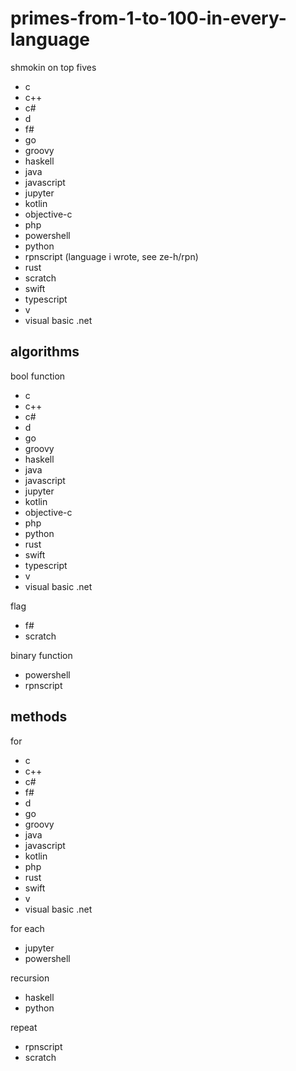 # primes-from-1-to-100-in-every-language
shmokin on top fives
- c
- c++
- c#
- d
- f#
- go
- groovy
- haskell
- java
- javascript
- jupyter
- kotlin
- objective-c
- php
- powershell
- python
- rpnscript (language i wrote, see ze-h/rpn)
- rust
- scratch
- swift
- typescript
- v
- visual basic .net

## algorithms
bool function
- c
- c++
- c#
- d
- go
- groovy
- haskell
- java
- javascript
- jupyter
- kotlin
- objective-c
- php
- python
- rust
- swift
- typescript
- v
- visual basic .net

flag
- f#
- scratch

binary function
- powershell
- rpnscript

## methods
for
- c
- c++
- c#
- f#
- d
- go
- groovy
- java
- javascript
- kotlin
- php
- rust
- swift
- v
- visual basic .net

for each
- jupyter
- powershell

recursion
- haskell
- python

repeat
- rpnscript
- scratch
